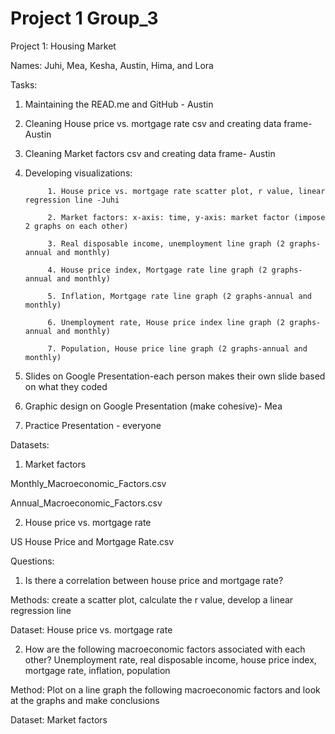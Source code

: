 # Project 1 Group_3
Project 1: Housing Market

Names: Juhi, Mea, Kesha, Austin, Hima, and Lora

Tasks:

1. Maintaining the READ.me and GitHub - Austin

2. Cleaning House price vs. mortgage rate csv and creating data frame- Austin

3. Cleaning Market factors csv and creating data frame- Austin

4. Developing visualizations:

            1. House price vs. mortgage rate scatter plot, r value, linear regression line -Juhi

            2. Market factors: x-axis: time, y-axis: market factor (impose 2 graphs on each other)

            3. Real disposable income, unemployment line graph (2 graphs-annual and monthly)

            4. House price index, Mortgage rate line graph (2 graphs-annual and monthly)

            5. Inflation, Mortgage rate line graph (2 graphs-annual and monthly)

            6. Unemployment rate, House price index line graph (2 graphs-annual and monthly)

            7. Population, House price line graph (2 graphs-annual and monthly)

5. Slides on Google Presentation-each person makes their own slide based on what they coded

6. Graphic design on Google Presentation (make cohesive)- Mea 

7. Practice Presentation - everyone

Datasets:

1. Market factors

Monthly_Macroeconomic_Factors.csv

Annual_Macroeconomic_Factors.csv

2. House price vs. mortgage rate

US House Price and Mortgage Rate.csv

Questions:

1. Is there a correlation between house price and mortgage rate?

Methods: create a scatter plot, calculate the r value, develop a linear regression line

Dataset: House price vs. mortgage rate

2. How are the following macroeconomic factors associated with each other? Unemployment rate, real disposable income, house price index, mortgage rate, inflation, population 

Method: Plot on a line graph the following macroeconomic factors and look at the graphs and make conclusions

Dataset: Market factors 


